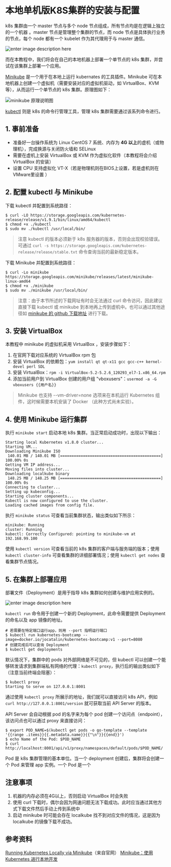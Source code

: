 # 本地单机版K8S集群的安装与配置

k8s 集群由一个 master 节点与多个 node 节点组成，所有节点均是在逻辑上独立的一个机器 。master 节点是管理整个集群的节点，而 node 节点是具体执行业务的节点，每个 node 都有一个 kubelet 作为其代理用于与 master 通信。

![enter image description here](https://d33wubrfki0l68.cloudfront.net/99d9808dcbf2880a996ed50d308a186b5900cec9/40b94/docs/tutorials/kubernetes-basics/public/images/module_01_cluster.svg)

而在本教程中，我们将会在自己的本地机器上部署一个单节点的 k8s 集群，并尝试在该集群上部署一个应用。

 [Minikube](https://kubernetes.io/docs/getting-started-guides/minikube/) 是一个用于在本地上运行 kubernates 的工具插件。Minikube 可在本地机器上创建一个虚拟机（需要安装对应的虚拟机驱动，如 VirtualBox、KVM 等），从而运行一个单节点的 k8s 集群。原理图如下：

![minikube 原理说明图](https://yqfile.alicdn.com/c03a43e0731ca579d1844fb44269fd2fd257bfb3.jpeg)

[kubectl](https://kubernetes.io/docs/reference/generated/kubectl/kubectl/) 则是 k8s 的命令行管理工具，管理 k8s 集群需要通过该系列命令进行。

## 1.  事前准备

- 准备好一台操作系统为 Linux CentOS 7 系统、内存为 **4G 以上**的虚机（或物理机），完成换源与关闭防火墙和 SELinux
- 需要在虚机上安装 VirtualBox 或 KVM 作为虚拟化软件（本教程将会介绍 VirtualBox 的安装）
- 设置 CPU 支持虚拟化 VT-X（若是物理机则在BIOS上设置，若是虚机则在VMware里设置 ）

## 2. 配置 kubectl 与 Minikube

下载 kubectl 并配置到系统路径：
```
$ curl -LO https://storage.googleapis.com/kubernetes-release/release/v1.9.1/bin/linux/amd64/kubectl
$ chmod +x ./kubectl
$ sudo mv ./kubectl /usr/local/bin/
```

> 注意 kubectl 的版本必须新于 k8s 服务器的版本，否则会出现校验错误。可通过 `curl -s https://storage.googleapis.com/kubernetes-release/release/stable.txt` 命令查询当前的最新稳定版本。

下载 Minikube 并配置到系统路径：
```
$ curl -Lo minikube https://storage.googleapis.com/minikube/releases/latest/minikube-linux-amd64 
$ chmod +x ./minikube
$ sudo mv ./minikube /usr/local/bin/
```

> 注意：由于本节所述的下载网址有时会无法通过 curl 命令访问，因此建议直接下载 kubectl 或 minikube 到本地再上传到虚机中。也可以通过其他途径如 [minikube 的 github 下载地址](https://github.com/kubernetes/minikube/releases) 进行下载。

## 3. 安装 VirtualBox

本教程中 minikube 的虚拟机采用 VirtualBox ，安装步骤如下：
1. 在官网下载对应系统的 VirtualBox rpm 包
2. 安装 VirtualBox 的依赖包：`yum install qt qt-x11 gcc gcc-c++ kernel-devel perl SDL`
3. 安装 VirtualBox：`rpm -i VirtualBox-5.2-5.2.6_120293_el7-1.x86_64.rpm`
4. 添加当前用户到 VirtualBox 创建的用户组 "vboxusers"：`usermod -a -G vboxusers {{用户名}}`

> Minikube 也支持 --vm-driver=none 选项来在本机运行 Kubernetes 组件，这时候需要本机安装了 Docker （此种方式尚未实验）。

## 4. 使用 Minikube 运行集群

执行 `minikube start` 启动本地 k8s 集群。当正常启动成功时，出现以下输出：
```
Starting local Kubernetes v1.8.0 cluster...
Starting VM...
Downloading Minikube ISO
 140.01 MB / 140.01 MB [============================================] 100.00% 0s
Getting VM IP address...
Moving files into cluster...
Downloading localkube binary
 148.25 MB / 148.25 MB [============================================] 100.00% 0s
Connecting to cluster...
Setting up kubeconfig...
Starting cluster components...
Kubectl is now configured to use the cluster.
Loading cached images from config file.
```
执行 `minikube status` 可查看当前集群状态，输出类似如下所示：
```
minikube: Running
cluster: Running
kubectl: Correctly Configured: pointing to minikube-vm at 192.168.99.100
```

使用 `kubectl version` 可查看当前的 k8s 集群的客户端与服务端的版本；使用 `kubectl cluster-info` 可查看集群的详细部署情况；使用 `kubectl get nodes` 查看集群节点情况。

## 5. 在集群上部署应用

部署文件（Deployment）是用于指导 k8s 集群如何创建与维护应用实例的。

![enter image description here](https://d33wubrfki0l68.cloudfront.net/152c845f25df8e69dd24dd7b0836a289747e258a/4a1d2/docs/tutorials/kubernetes-basics/public/images/module_02_first_app.svg)

`kubectl run` 命令用于创建一个新的 Deployment，此命令需要提供 Deployment 的命名以及 app 镜像的地址。
```
# 若需要在特定端口运行app，则用 --port 指明运行端口
$ kubectl run kubernetes-bootcamp --image=docker.io/jocatalin/kubernetes-bootcamp:v1 --port=8080
# 创建完成后可以查询 Deployment
$ kubectl get deployments
```

默认情况下，集群中的 pods 对外部网络是不可见的，但 kubectl 可以创建一个能够转发请求到集群端私有网络的代理：`kubectl proxy`，执行后的输出类似如下（注意当前终端会阻塞）：
```
$ kubectl proxy
Starting to serve on 127.0.0.1:8001
```
通过使用 `kubectl proxy` 所展示的地址，我们就可以直接访问 k8s API，例如 `curl http://127.0.0.1:8001/version` 就可获取当前 API Server 的版本。

API Server 会自动根据 pod 的名字来为每个 pod 创建一个访问点（endpoint），该访问点也可以通过 proxy 来直接访问：
```
$ export POD_NAME=$(kubectl get pods -o go-template --template '{{range .items}}{{.metadata.name}}{{"\n"}}{{end}}')
$ echo Name of the Pod: $POD_NAME
$ curl http://localhost:8001/api/v1/proxy/namespaces/default/pods/$POD_NAME/
```

Pod 是 k8s 集群管理的基本单位。当一个 deployment 创建后，集群将会创建一个 Pod 来管理 app 实例。一个 Pod 是一个





## 注意事项
1. 机器的内存必须在4G以上，否则启动 VirtualBox 时会失败
2. 使用 curl 下载时，偶尔会因为网速问题无法下载成功。此时应当通过其他方式下载文件然后手动上传到系统中
3. 启动 minikube 时可能会存在 localkube 找不到对应文件的情况，这是因为 localkube 的镜像下载不成功。

## 参考资料
[Running Kubernetes Locally via Minikube](https://kubernetes.io/docs/getting-started-guides/minikube/#minikube-features)（来自官网）
[Minikube：使用 Kubernetes 进行本地开发](https://linux.cn/article-8847-1.html)
<!--stackedit_data:
eyJoaXN0b3J5IjpbMzk0ODQ3NDEzXX0=
-->
